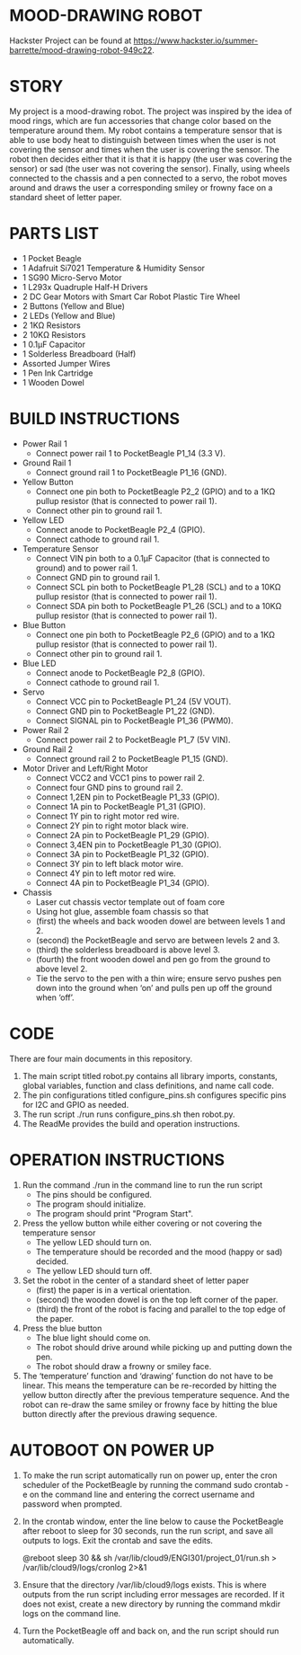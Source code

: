 # MOOD-DRAWING ROBOT

Hackster Project can be found at 
https://www.hackster.io/summer-barrette/mood-drawing-robot-949c22.


# STORY

My project is a mood-drawing robot. The project was inspired by the idea of 
mood rings, which are fun accessories that change color based on the 
temperature around them. My robot contains a temperature sensor that is able to 
use body heat to distinguish between times when the user is not covering the 
sensor and times when the user is covering the sensor. The robot then decides 
either that it is that it is happy (the user was covering the sensor) or sad 
(the user was not covering the sensor). Finally, using wheels connected to the 
chassis and a pen connected to a servo, the robot moves around and draws the 
user a corresponding smiley or frowny face on a standard sheet of letter paper.


# PARTS LIST

*   1 Pocket Beagle
*   1 Adafruit Si7021 Temperature & Humidity Sensor
*   1 SG90 Micro-Servo Motor
*   1 L293x Quadruple Half-H Drivers
*   2 DC Gear Motors with Smart Car Robot Plastic Tire Wheel
*   2 Buttons (Yellow and Blue)
*   2 LEDs (Yellow and Blue)
*   2 1KΩ Resistors
*   2 10KΩ Resistors
*   1 0.1μF Capacitor
*   1 Solderless Breadboard (Half)
*   Assorted Jumper Wires
*   1 Pen Ink Cartridge
*   1 Wooden Dowel


# BUILD INSTRUCTIONS

*   Power Rail 1
    * Connect power rail 1 to PocketBeagle P1_14 (3.3 V).
*   Ground Rail 1
    * Connect ground rail 1 to PocketBeagle P1_16 (GND).
*   Yellow Button
    * Connect one pin both to PocketBeagle P2_2 (GPIO) and to a 1KΩ pullup 
      resistor (that is connected to power rail 1).
    * Connect other pin to ground rail 1.
*   Yellow LED
    * Connect anode to PocketBeagle P2_4 (GPIO).
    * Connect cathode to ground rail 1.
*   Temperature Sensor
    * Connect VIN pin both to a 0.1μF Capacitor (that is connected to ground) 
      and to power rail 1.
    * Connect GND pin to ground rail 1.
    * Connect SCL pin both to PocketBeagle P1_28 (SCL) and to a 10KΩ pullup 
      resistor (that is connected to power rail 1).
    * Connect SDA pin both to PocketBeagle P1_26 (SCL) and to a 10KΩ pullup 
      resistor (that is connected to power rail 1).
*   Blue Button
    * Connect one pin both to PocketBeagle P2_6 (GPIO) and to a 1KΩ pullup 
        resistor (that is connected to power rail 1).
    * Connect other pin to ground rail 1.
*   Blue LED
    * Connect anode to PocketBeagle P2_8 (GPIO).
    * Connect cathode to ground rail 1.
*   Servo
    * Connect VCC pin to PocketBeagle P1_24 (5V VOUT).
    * Connect GND pin to PocketBeagle P1_22 (GND).
    * Connect SIGNAL pin to PocketBeagle P1_36 (PWM0).
*   Power Rail 2
    * Connect power rail 2 to PocketBeagle P1_7 (5V VIN).
*   Ground Rail 2
    * Connect ground rail 2 to PocketBeagle P1_15 (GND).
*   Motor Driver and Left/Right Motor
    * Connect VCC2 and VCC1 pins to power rail 2.
    * Connect four GND pins to ground rail 2.
    * Connect 1,2EN pin to PocketBeagle P1_33 (GPIO).
    * Connect 1A pin to PocketBeagle P1_31 (GPIO).
    * Connect 1Y pin to right motor red wire.
    * Connect 2Y pin to right motor black wire.
    * Connect 2A pin to PocketBeagle P1_29 (GPIO).
    * Connect 3,4EN pin to PocketBeagle P1_30 (GPIO).
    * Connect 3A pin to PocketBeagle P1_32 (GPIO).
    * Connect 3Y pin to left black motor wire.
    * Connect 4Y pin to left motor red wire.
    * Connect 4A pin to PocketBeagle P1_34 (GPIO).
*   Chassis
    * Laser cut chassis vector template out of foam core
    * Using hot glue, assemble foam chassis so that 
    * (first) the wheels and back wooden dowel are between levels 1 and 2.
    * (second) the PocketBeagle and servo are between levels 2 and 3.
    * (third) the solderless breadboard is above level 3.
    * (fourth) the front wooden dowel and pen go from the ground to above 
      level 2.
    * Tie the servo to the pen with a thin wire; ensure servo pushes pen down 
      into the ground when ‘on’ and pulls pen up off the ground when ‘off’.


# CODE

There are four main documents in this repository.
1.	The main script titled robot.py contains all library imports, constants, 
    global variables, function and class definitions, and name call code.
2.	The pin configurations titled configure_pins.sh configures specific pins 
    for I2C and GPIO as needed.
3.	The run script ./run runs configure_pins.sh then robot.py.
4.	The ReadMe provides the build and operation instructions.


# OPERATION INSTRUCTIONS

1.  Run the command ./run in the command line to run the run script
    * The pins should be configured.
    * The program should initialize.
    * The program should print "Program Start".
2.	Press the yellow button while either covering or not covering the 
    temperature sensor
    * The yellow LED should turn on.
    * The temperature should be recorded and the mood (happy or sad) decided.
    * The yellow LED should turn off.
3.	Set the robot in the center of a standard sheet of letter paper
    * (first) the paper is in a vertical orientation.
    * (second) the wooden dowel is on the top left corner of the paper.
    * (third) the front of the robot is facing and parallel to the top edge 
      of the paper.
4.	Press the blue button
    * The blue light should come on.
    * The robot should drive around while picking up and putting down the pen.
    * The robot should draw a frowny or smiley face.
5.	The ‘temperature’ function and ‘drawing’ function do not have to be linear. 
    This means the temperature can be re-recorded by hitting the yellow button 
    directly after the previous temperature sequence. And the robot can re-draw 
    the same smiley or frowny face by hitting the blue button directly after 
    the previous drawing sequence.


# AUTOBOOT ON POWER UP

1.	To make the run script automatically run on power up, enter the cron 
    scheduler of the PocketBeagle by running the command sudo crontab -e on the 
    command line and entering the correct username and password when prompted.
2.	In the crontab window, enter the line below to cause the PocketBeagle after 
    reboot to sleep for 30 seconds, run the run script, and save all outputs to 
    logs. Exit the crontab and save the edits.

    @reboot sleep 30 && sh /var/lib/cloud9/ENGI301/project_01/run.sh > 
    /var/lib/cloud9/logs/cronlog 2>&1

3.	Ensure that the directory /var/lib/cloud9/logs exists. This is where 
    outputs from the run script including error messages are recorded. If it 
    does not exist, create a new directory by running the command mkdir logs on 
    the command line.
4.	Turn the PocketBeagle off and back on, and the run script should run 
    automatically.